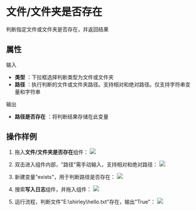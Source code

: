 # 文件/文件夹是否存在

判断指定文件或文件夹是否存在，并返回结果

## 属性

输入

- **类型** ：下拉框选择判断类型为文件或文件夹
- **路径** ：执行判断的文件或文件夹路径。支持相对和绝对路径。仅支持字符串变量和字符串

输出

- **路径是否存在** ：将判断结果存储在此变量
## 操作样例
1. 拖入**文件/文件夹是否存在**组件：
![](https://docimages.blob.core.chinacloudapi.cn/images/Activities/isExist-1.png)

2. 双击进入组件内部，"路径"需手动输入，支持相对和绝对路径：
![](https://docimages.blob.core.chinacloudapi.cn/images/Activities/isExist-2.png)

3. 新建变量"exists"，用于判断路径是否存在：
![](https://docimages.blob.core.chinacloudapi.cn/images/Activities/isExist-3.png)

4. 搜索**写入日志**组件，并拖入组件：
![](https://docimages.blob.core.chinacloudapi.cn/images/Activities/isExist-4.png)

5. 运行流程，判断文件"E:\shirley\hello.txt"存在，输出"True"：
![](https://docimages.blob.core.chinacloudapi.cn/images/Activities/isExist-5.png)